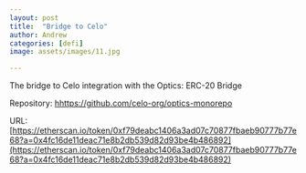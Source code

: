 ```yaml
---
layout: post
title:  "Bridge to Celo"
author: Andrew
categories: [defi]
image: assets/images/11.jpg

---
```

The bridge to Celo integration with the Optics: ERC-20 Bridge

Repository: [hhttps://github.com/celo-org/optics-monorepo](https://github.com/celo-org/optics-monorepo)

URL: [https://etherscan.io/token/0xf79deabc1406a3ad07c70877fbaeb90777b77e68?a=0x4fc16de11deac71e8b2db539d82d93be4b486892](https://etherscan.io/token/0xf79deabc1406a3ad07c70877fbaeb90777b77e68?a=0x4fc16de11deac71e8b2db539d82d93be4b486892)

